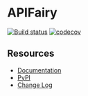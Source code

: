 # APIFairy

[![Build status](https://github.com/miguelgrinberg/apifairy/workflows/build/badge.svg)](https://github.com/miguelgrinberg/apifairy/actions) [![codecov](https://codecov.io/gh/miguelgrinberg/apifairy/branch/master/graph/badge.svg)](https://codecov.io/gh/miguelgrinberg/APIFairy)

Resources
---------

- [Documentation](http://apifairy.readthedocs.io/en/latest/)
- [PyPI](https://pypi.python.org/pypi/APIFairy)
- [Change Log](https://github.com/miguelgrinberg/APIFairy/blob/master/CHANGES.md)
